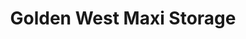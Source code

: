 ---
title: "Golden West Maxi Storage"
url: /shawnee/golden-west-maxi-storage/
shop: storage rental
---